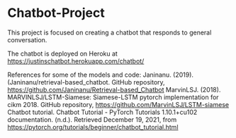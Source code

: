 # Chatbot-Project
This project is focused on creating a chatbot that responds to general conversation.

The chatbot is deployed on Heroku at https://justinschatbot.herokuapp.com/chatbot/

References for some of the models and code:
Janinanu. (2019). (Janinanu/retrieval-based_chatbot. GitHub repository, https://github.com/Janinanu/Retrieval-based_Chatbot 
MarvinLSJ. (2018). MARVINLSJ/LSTM-Siamese: Siamese-LSTM pytorch implementation for cikm 2018. GitHub repository, https://github.com/MarvinLSJ/LSTM-siamese 
Chatbot tutorial. Chatbot Tutorial - PyTorch Tutorials 1.10.1+cu102 documentation. (n.d.). Retrieved December 19, 2021, from https://pytorch.org/tutorials/beginner/chatbot_tutorial.html
